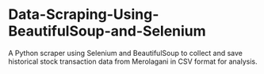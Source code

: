 # Data-Scraping-Using-BeautifulSoup-and-Selenium
A Python scraper using Selenium and BeautifulSoup to collect and save historical stock transaction data from Merolagani in CSV format for analysis.
